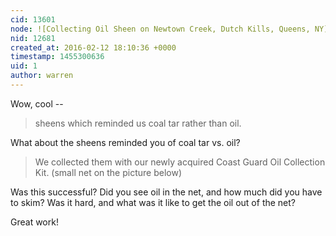```yaml
---
cid: 13601
node: ![Collecting Oil Sheen on Newtown Creek, Dutch Kills, Queens, NY](../notes/Matej/02-12-2016/collecting-oil-sheen-on-newtown-creek-dutch-kills-queens-ny)
nid: 12681
created_at: 2016-02-12 18:10:36 +0000
timestamp: 1455300636
uid: 1
author: warren
---
```


Wow, cool --

> sheens which reminded us coal tar rather than oil. 

What about the sheens reminded you of coal tar vs. oil?

> We collected them with our newly acquired Coast Guard Oil Collection Kit. (small net on the picture below)

Was this successful? Did you see oil in the net, and how much did you have to skim? Was it hard, and what was it like to get the oil out of the net?

Great work!